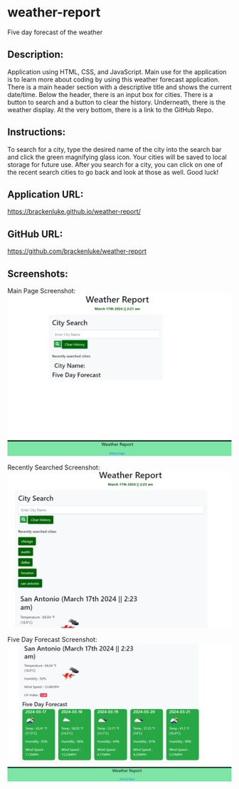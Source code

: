 # weather-report
Five day forecast of the weather
## Description:
Application using HTML, CSS, and JavaScript. Main use for the application is to learn more about coding by using this weather forecast application. There is a main header section with a descriptive title and shows the current date/time. Below the header, there is an input box for cities. There is a button to search and a button to clear the history. Underneath, there is the weather display. At the very bottom, there is a link to the GitHub Repo.
## Instructions:
To search for a city, type the desired name of the city into the search bar and click the green magnifying glass icon. Your cities will be saved to local storage for future use. After you search for a city, you can click on one of the recent search cities to go back and look at those as well. Good luck!

## Application URL:
https://brackenluke.github.io/weather-report/
## GitHub URL:
https://github.com/brackenluke/weather-report
## Screenshots:
Main Page Screenshot: ![Webpage Screenshot showing main Page, Input bar, and Buttons for Searching Cities](./assets/images/README-screenshot.png "Main Screenshot")

Recently Searched Screenshot: ![Webpage Screenshot showing Recently searched cities](./assets/images/README-screenshotTWO.png "Recently Searched Screenshot")

Five Day Forecast Screenshot: ![Webpage Screenshot showing the Five Day Forecast](./assets/images/README-screenshotThree.png "Five Day Forecast Screenshot")

